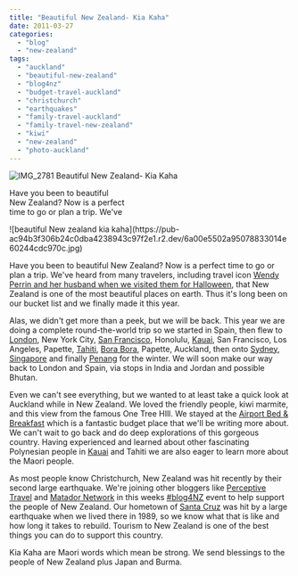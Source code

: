 ```yaml
---
title: "Beautiful New Zealand- Kia Kaha"
date: 2011-03-27
categories: 
  - "blog"
  - "new-zealand"
tags: 
  - "auckland"
  - "beautiful-new-zealand"
  - "blog4nz"
  - "budget-travel-auckland"
  - "christchurch"
  - "earthquakes"
  - "family-travel-auckland"
  - "family-travel-new-zealand"
  - "kiwi"
  - "new-zealand"
  - "photo-auckland"
---
```


![IMG_2781](https://pub-ac94b3f306b24c0dba4238943c97f2e1.r2.dev/6a00e5502a95078833014e60244bd5970c.jpg) Beautiful New Zealand- Kia Kaha

Have you been to beautiful  
New Zealand? Now is a perfect  
time to go or plan a trip. We've

<!--more--> ![beautiful New zealand kia kaha](https://pub-ac94b3f306b24c0dba4238943c97f2e1.r2.dev/6a00e5502a95078833014e60244cdc970c.jpg)  
  

Have you been to beautiful New Zealand? Now is a perfect time to go or plan a trip. We've heard from many travelers, including travel icon [Wendy Perrin and her husband when we visited them for Halloween](https://pub-ac94b3f306b24c0dba4238943c97f2e1.r2.dev/2009/10/best-halloween-europe-or-us-conde-nast-youtube-video-social-media-twitter-nyc-wendy-perrin.html "wendy perrin visiting them in october"), that New Zealand is one of the most beautiful places on earth. Thus it's long been on our bucket list and we finally made it this year.  
  
Alas, we didn't get more than a peek, but we will be back. This year we are doing a complete round-the-world trip so we started in Spain, then flew to [London](https://pub-ac94b3f306b24c0dba4238943c97f2e1.r2.dev/2010/12/bbc-interviews-soultravelers3-on-social-media-and-travel.html "London bbc interview"), New York City, [San Francisco](https://pub-ac94b3f306b24c0dba4238943c97f2e1.r2.dev/2011/01/family-vacation-san-francisco-fairmont-review-family-friendly-best-luxury-hotel-with-kids.html "san francisco family vacation"), Honolulu, [Kauai](https://pub-ac94b3f306b24c0dba4238943c97f2e1.r2.dev/2011/02/sailing-the-stunning-napali-coast-of-kauai-hawaii-with-dolphins-snorkeling-fun.html "Kauai, Hawaii"), San Francisco, Los Angeles, Papette, [Tahiti](https://pub-ac94b3f306b24c0dba4238943c97f2e1.r2.dev/2010/10/family-travel-french-polynesia-cheaply.html "Moorea french polynesia"), [Bora Bora](https://pub-ac94b3f306b24c0dba4238943c97f2e1.r2.dev/2010/11/bora-bora-on-a-cheap-budget-travel-tahiti-moorea-and-french-polynesia.html "bora bora"), Papette, Auckland, then onto [Sydney](https://pub-ac94b3f306b24c0dba4238943c97f2e1.r2.dev/2011/02/the-stunning-sydney-harbour-yha-hostel-review.html "sydney"), [Singapore](https://pub-ac94b3f306b24c0dba4238943c97f2e1.r2.dev/2011/03/top-hotel-for-luxury-fairmont-singapore.html "singapore") and finally [Penang](https://pub-ac94b3f306b24c0dba4238943c97f2e1.r2.dev/2011/01/tropical-winter-home-in-penang-malaysia-location-indenpendent-digital-nomad-long-term-travel-tips-.html "Penang") for the winter. We will soon make our way back to London and Spain, via stops in India and Jordan and possible Bhutan.  
  
Even we can't see everything, but we wanted to at least take a quick look at Auckland while in New Zealand. We loved the friendly people, kiwi marmite, and this view from the famous One Tree HIll. We stayed at the [Airport Bed & Breakfast](http://www.airportbnb.co.nz/aboutus.html "airport bed and breakfast") which is a fantastic budget place that we'll be writing more about. We can't wait to go back and do deep explorations of this gorgeous country. Having experienced and learned about other fascinating Polynesian people in [Kauai](https://pub-ac94b3f306b24c0dba4238943c97f2e1.r2.dev/2010/10/family-travel-kauai-hawaii-photo-luau-hawaiin-culture-napali-coast-sail-best-for-kids.html "kauai ") and Tahiti we are also eager to learn more about the Maori people.  
  
As most people know Christchurch, New Zealand was hit recently by their second large earthquake. We're joining other bloggers like [Perceptive Travel](http://perceptivetravel.com/blog/ "Perceptive travel") and [Matador Network](http://matadornetwork.com/ "Matador Network") in this weeks [#blog4NZ](http://blog4nz.indietravelmedia.com/ "blog4nz") event to help support the people of New Zealand. Our hometown of [Santa Cruz](https://pub-ac94b3f306b24c0dba4238943c97f2e1.r2.dev/2006/08/home-and-hous-1.html "santa cruz") was hit by a large earthquake when we lived there in 1989, so we know what that is like and how long it takes to rebuild. Tourism to New Zealand is one of the best things you can do to support this country.  
  
Kia Kaha are Maori words which mean be strong. We send blessings to the people of New Zealand plus Japan and Burma.
